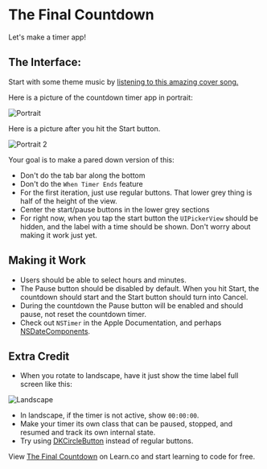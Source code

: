 
# The Final Countdown

Let's make a timer app!

## The Interface:

Start with some theme music by [listening to this amazing cover song.](https://www.youtube.com/watch?v=XAg5KjnAhuU)

Here is a picture of the countdown timer app in portrait:

![Portrait](https://ironboard-curriculum-content.s3.amazonaws.com/iOS/theFinalCountdown/portrait.png)

Here is a picture after you hit the Start button.

![Portrait 2](https://ironboard-curriculum-content.s3.amazonaws.com/iOS/theFinalCountdown/portrait2.png)

Your goal is to make a pared down version of this:

  * Don't do the tab bar along the bottom
  * Don't do the `When Timer Ends` feature
  * For the first iteration, just use regular buttons. That lower grey thing is half of the height of the view. 
  * Center the start/pause buttons in the lower grey sections
  * For right now, when you tap the start button the `UIPickerView` should be hidden, and the label with a time should be shown. Don't worry about making it work just yet.

## Making it Work

  * Users should be able to select hours and minutes.
  * The Pause button should be disabled by default. When you hit Start, the countdown should start and the Start button should turn into Cancel.
  * During the countdown the Pause button will be enabled and should pause, not reset the countdown timer.
  * Check out `NSTimer` in the Apple Documentation, and perhaps [NSDateComponents](http://nshipster.com/nsdatecomponents/).

## Extra Credit

  * When you rotate to landscape, have it just show the time label full screen like this:

  ![Landscape](https://ironboard-curriculum-content.s3.amazonaws.com/iOS/theFinalCountdown/landscape.png)
  
  * In landscape, if the timer is not active, show `00:00:00`.
  * Make your timer its own class that can be paused, stopped, and resumed and track its own internal state.
  * Try using [DKCircleButton](https://github.com/kronik/DKCircleButton) instead of regular buttons.


<p data-visibility='hidden'>View <a href='https://learn.co/lessons/theFinalCountdown' title='The Final Countdown'>The Final Countdown</a> on Learn.co and start learning to code for free.</p>
